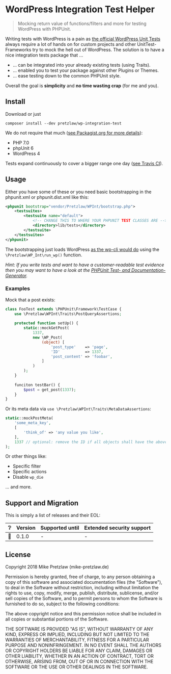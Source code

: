 # WordPress Integration Test Helper

> Mocking return value of functions/filters and more for testing WordPress with PHPUnit.

Writing tests with WordPress is a pain as
[the official WordPress Unit Tests](https://make.wordpress.org/core/handbook/testing/automated-testing/phpunit/)
always require a lot of hands on for custom projects
and other UnitTest-Frameworks try to mock the hell out of WordPress.
The solution is to have a nice integration tests package that ...

- ... can be integrated into your already existing tests (using Traits).
- ... enabled you to test your package against other Plugins or Themes.
- ... ease testing down to the common PHPUnit style.

Overall the goal is **simplicity** and **no time wasting crap** (for me and you).

## Install

Download or just

    composer install --dev pretzlaw/wp-integration-test

We do not require that much
([see Packagist.org for more details](https://packagist.org/packages/pretzlaw/wp-integration-test)):

- PHP 7.0
- phpUnit 6
- WordPress 4

Tests expand continuously to cover a bigger range one day
([see Travis CI](https://travis-ci.org/pretzlaw/wp-integration-test)).


## Usage

Either you have some of these or you need basic bootstrapping
in the phpunit.xml or phpunit.dist.xml like this:

```xml
<phpunit bootstrap="vendor/Pretzlaw/WPInt/bootstrap.php">
	<testsuites>
		<testsuite name="default">
		    <!-- CHANGE THIS TO WHERE YOUR PHPUNIT TEST CLASSES ARE -->
			<directory>lib/tests</directory>
		</testsuite>
	</testsuites>
</phpunit>
```

The bootstrapping just loads WordPress
[as the wp-cli would do](https://github.com/wp-cli/wp-cli/blob/master/php/wp-cli.php)
using the `\Pretzlaw\WP_Int\run_wp()` function.


*Hint: If you write tests and want to have a customer-readable test evidence
then you may want to have a look at the
[PHPUnit Test- and Documentation-Generator](https://github.com/pretzlaw/phpunit-docgen).*


### Examples

Mock that a post exists:

```php
class FooTest extends \PHPUnit\Framework\TestCase {
    use \Pretzlaw\WPInt\Traits\PostQueryAssertions;
    
    protected function setUp() {
        static::mockGetPost(
            1337,
            new \WP_Post(
                (object) [
                    'post_type'    => 'page',
                    'ID'           => 1337,
                    'post_content' => 'foobar',
                ]
            )
        );
    }
    
    funciton testBar() {
        $post = get_post(1337);
    }
}
```

Or its meta data via `use \Pretzlaw\WPInt\Traits\MetaDataAssertions`:

```php
static::mockPostMeta(
    'some_meta_key',
    [
        'think_of' => 'any value you like',
    ],
    1337 // optional: remove the ID if all objects shall have the above meta value
);
```

Or other things like:

- Specific filter
- Specific actions
- Disable `wp_die`

... and more.


## Support and Migration

This is simply a list of releases and their EOL:

:grey_question: | Version   | Supported until   | Extended security support
-----------     | --------- | ----------------  | --------------------------
:no_entry_sign: | 0.1.0     | -                 | -


## License

Copyright 2018 Mike Pretzlaw (mike-pretzlaw.de)

Permission is hereby granted, free of charge, to any person obtaining a copy of this software
and associated documentation files (the "Software"), to deal in the Software without restriction,
including without limitation the rights to use, copy, modify, merge, publish, distribute, sublicense,
and/or sell copies of the Software, and to permit persons to whom the Software is furnished to do so,
subject to the following conditions:

The above copyright notice and this permission notice shall be included in all copies
or substantial portions of the Software.

THE SOFTWARE IS PROVIDED "AS IS", WITHOUT WARRANTY OF ANY KIND, EXPRESS OR IMPLIED,
INCLUDING BUT NOT LIMITED TO THE WARRANTIES OF MERCHANTABILITY, FITNESS FOR A PARTICULAR PURPOSE
AND NONINFRINGEMENT.
IN NO EVENT SHALL THE AUTHORS OR COPYRIGHT HOLDERS BE LIABLE FOR ANY CLAIM, DAMAGES OR OTHER LIABILITY,
WHETHER IN AN ACTION OF CONTRACT, TORT OR OTHERWISE, ARISING FROM, OUT OF
OR IN CONNECTION WITH THE SOFTWARE OR THE USE OR OTHER DEALINGS IN THE SOFTWARE.
